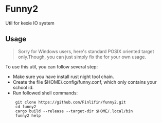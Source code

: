 # Funny2

Util for kexie IO system

## Usage

>Sorry for Windows users, here's standard POSIX oriented target only.Though, you can just simply fix the for your own usage.

To use this util, you can follow several step:
- Make sure you have install rust night tool chain.
- Create the file $HOME/.config/funny.conf, which only contains your school id.
- Run followed shell commands:
   ```shell
    git clone https://github.com/Finlifin/funny2.git
    cd funny2
    cargo build --release --target-dir $HOME/.local/bin
    funny2 help
   ```
